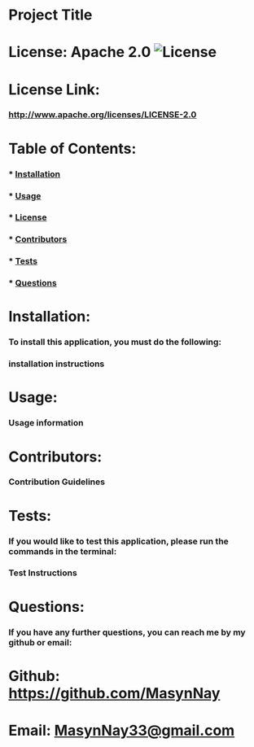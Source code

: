 # Project Title

  # License: Apache 2.0  ![License](https://img.shields.io/badge/License-Apache%202.0-brightgreen)

  # License Link:
  ### http://www.apache.org/licenses/LICENSE-2.0


  # Table of Contents:

  ###  * [Installation](#installation)
  ###  * [Usage](#usage)
  ###  * [License](#license)
  ###  * [Contributors](#contributors)
  ###  * [Tests](#tests)
  ###  * [Questions](#questions)


  # Installation:
  ### To install this application, you must do the following:
  ### installation instructions


  # Usage:
  ### Usage information


  # Contributors:
  ### Contribution Guidelines


  # Tests:
  ### If you would like to test this application, please run the commands in the terminal:
  ### Test Instructions


  # Questions:
  ### If you have any further questions, you can reach me by my github or email:


  # Github: https://github.com/MasynNay
  # Email: MasynNay33@gmail.com
